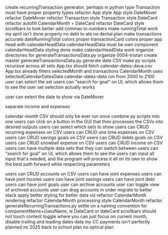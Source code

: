 <!-- * DONE -->
create recurringTransaction generator, perhaps in python
type Transaction must have proper property types
refactor App
style App
style DateMover
refactor DateMover
refactor Transaction
style Transaction
style DateCard
refactor autofill CalendarMonth + DateCard
refactor DateCard
style scrollbars to look better
add commas to numbers
make runningTotal work
my april isn't done properly
no debt to ate
no dental plan
make transactions accurate
dateRunningTotal colors proper
transactionCard colors proper
app head with calendarHeadData
calendarHeadData must be own component
calendarHeadData styling done
make calendarHeadData work
organize directories for generateTransactionsData.py
organize 0004-tristan
create master generateTransactionsData.py
generate date CSV
make py scripts recursive across all sets
App.tsx should fetch calendar-dates-dava.csv
App.tsx already filters selectedMonth and transactions
CalendarMonth uses selectedCalendarDatesData
calendar-dates-data run from 2000 to 2100
user can select the set
users can "search for goal" on UI, which allows them to see the 
user set selection actually works

<!-- ? DOING -->

<!-- NEXT -->
user can select the date to show via DateMover

<!-- TODOS EZ -->
separate income and expenses

<!-- ! TODOS HEAVY -->
calendar-month CSV should only be ever run once
combine py scripts into one
users can click on a button in the GUI that then processes the CSVs into desired outputs
users can select which sets to show
users can CRUD recurring expenses on CSV
users can CRUD one time expenses on CSV
users can CRUD savings goals on CSV
users can CRUD debts goals on CSV
users can CRUD snowball expense on CSV
users can CRUD income on CSV
users can have multiple data sets that they can switch between
users can "search for goal" on UI, which allows them to see the 
users can input all input that's needed, and the program will process it all on its own to show the best path forward while respecting parameters

<!-- @ BONUS -->
users can CRUD accounts on CSV
users can have joint expenses
users can have joint income
users can have joint savings
users can have joint debt
users can have joint goals
user can archive accounts
user can toggle view of archived accounts
user can drag accounts in order
migrate to better stack
apply better styling for better data viz
refactor CalendarMonth rendering
refactor CalendarMonth processing
style CalendarMonth
refactor generateRecurringTransactions.py
settle on a naming convention for componentName+className, ie DateCard or dateCard
scrollbars should not touch content
toggle where you can just focus on current month, disable trailing and leading dates data
my CC payments isn't perfectly planned
no 2025 back to school plan
no optical plan